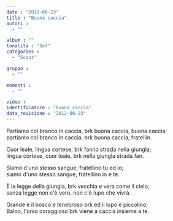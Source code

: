 ```yaml
---
date : "2012-06-23"
title : "Buona caccia"
autori : 
  - ""

album : ""
tonalita : "Sol"
categories : 
  - "Scout"

gruppo : 
  - ""

momenti : 
  - ""

video : 
identificatore : "buona_caccia"
data_revisione : "2012-06-23"
---
```

  
  
Partiamo col branco in caccia, brk buona caccia, buona caccia;  
partiamo col branco in caccia, brk buona caccia, fratellin.  
  
  
  
Cuor leale, lingua cortese, brk fanno strada nella giungla;  
lingua cortese, cuor leale, brk nella giungla strada fan.  
  
  
  
Siamo d'uno stesso sangue, fratellino tu ed io;  
siamo d'uno stesso sangue, fratellino io e te.  
  
  
  
È la legge della giungla, brk vecchia e vera come il cielo;  
senza legge non c'è vero, non c'è lupo che vivrà.  
  
  
  
Grande è il bosco e tenebroso brk ed il lupo è piccolino;  
Baloo, l'orso coraggioso brk viene a caccia insieme a te.  
  
  
  
